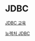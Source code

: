 # JDBC

[JDBC 교육](JDBC%209faf010b02aa4422a22101482a236a20/JDBC%20%E1%84%80%E1%85%AD%E1%84%8B%E1%85%B2%E1%86%A8%20574344152fda4b59b798121d66bfcc3d.md)

[뉴렉처 JDBC ](JDBC%209faf010b02aa4422a22101482a236a20/%E1%84%82%E1%85%B2%E1%84%85%E1%85%A6%E1%86%A8%E1%84%8E%E1%85%A5%20JDBC%20c79a0675f2cf4700ab3f0ed145f0486f.md)